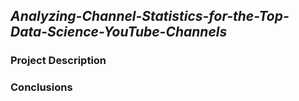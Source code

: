 ## _Analyzing-Channel-Statistics-for-the-Top-Data-Science-YouTube-Channels_

### **Project Description**


### **Conclusions**

